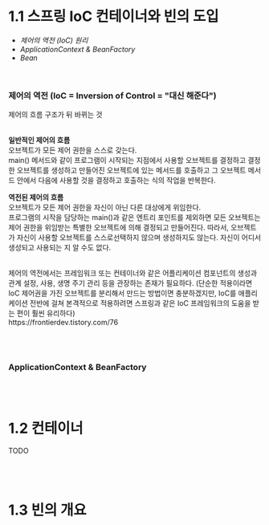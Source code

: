 # 1.1 스프링 IoC 컨테이너와 빈의 도입 

* <I>제어의 역전 (IoC) 원리</I>
* <I>ApplicationContext & BeanFactory</I>
* <I>Bean</I>

<br>

### 제어의 역전 (IoC = Inversion of Control = "대신 해준다")
제어의 흐름 구조가 뒤 바뀌는 것<br><br>

<b>일반적인 제어의 흐름</b><br>
오브젝트가 모든 제어 권한을 스스로 갖는다. <br>
main() 메서드와 같이 프로그램이 시작되는 지점에서 사용할 오브젝트를 결정하고 결정한 오브젝트를 생성하고 만들어진 오브젝트에 있는 메서드를 호출하고 그 오브젝트 메서드 안에서 다음에 사용할 것을 결정하고 호출하는 식의 작업을 반복한다. 

<b>역전된 제어의 흐름</b><br>
오브젝트가 모든 제어 권한을 자신이 아닌 다른 대상에게 위임한다. <br>
프로그램의 시작을 담당하는 main()과 같은 엔트리 포인트를 제외하면 모든 오브젝트는 제어 권한을 위임받는 특별한 오브젝트에 의해 결정되고 만들어진다. 따라서, 오브젝트가 자신이 사용할 오브젝트를 스스로선택하지 않으며 생성하지도 않는다. 자신이 어디서 생성되고 사용되는 지 알 수도 없다. 

<br>
제어의 역전에서는 프레임워크 또는 컨테이너와 같은 어플리케이션 컴포넌트의 생성과 관계 설정, 사용, 생명 주기 관리 등을 관장하는 존재가 필요하다. (단순한 적용이라면 IoC 제어권을 가진 오브젝트를 분리해서 만드는 방법이면 충분하겠지만, IoC를 애플리케이션 전반에 걸쳐 본격적으로 적용하려면 스프링과 같은 IoC 프레임워크의 도움을 받는 편이 훨씬 유리하다)
<br>
https://frontierdev.tistory.com/76

<br><br>
### ApplicationContext & BeanFactory


<br><br>

# 1.2 컨테이너

TODO

<br><br>

# 1.3 빈의 개요

